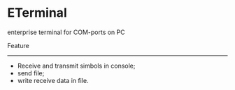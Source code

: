 ETerminal
=========

enterprise terminal for COM-ports on PC

Feature
________

- Receive and transmit simbols in console;
- send file;
- write receive data in file.
